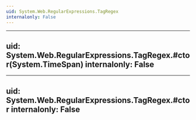 ```yaml
---
uid: System.Web.RegularExpressions.TagRegex
internalonly: False
---
```


---
uid: System.Web.RegularExpressions.TagRegex.#ctor(System.TimeSpan)
internalonly: False
---

---
uid: System.Web.RegularExpressions.TagRegex.#ctor
internalonly: False
---
